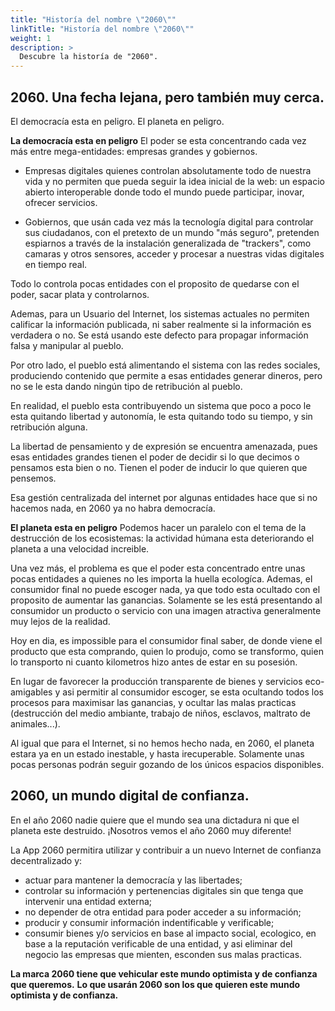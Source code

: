 ```yaml
---
title: "Historía del nombre \"2060\""
linkTitle: "Historía del nombre \"2060\""
weight: 1
description: >
  Descubre la historía de "2060".
---
```


## 2060. Una fecha lejana, pero también muy cerca.

El democracía esta en peligro.
El planeta en peligro. 

**La democracía esta en peligro**
El poder se esta concentrando cada vez más entre mega-entidades: empresas grandes y gobiernos.
 
- Empresas digitales quienes controlan absolutamente todo de nuestra vida y no permiten que pueda seguir la idea inicial de la web: un espacio abierto interoperable donde todo el mundo puede participar, inovar, ofrecer servicios.

- Gobiernos, que usán cada vez más la tecnología digital para controlar sus ciudadanos, con el pretexto de un mundo "más seguro", pretenden espiarnos a través de la instalación generalizada de "trackers", como camaras y otros sensores, acceder y procesar a nuestras vidas digitales en tiempo real.

Todo lo controla pocas entidades con el proposito de quedarse con el poder, sacar plata y controlarnos.

Ademas, para un Usuario del Internet, los sistemas actuales no permiten calificar la información publicada, ni saber realmente si la información es verdadera o no.
Se está usando este defecto para propagar información falsa y manipular al pueblo.

Por otro lado, el pueblo está alimentando el sistema con las redes sociales, produciendo contenido que permite a esas entidades generar dineros, pero no se le esta dando ningún tipo de retribución al pueblo.

En realidad, el pueblo esta contribuyendo un sistema que poco a poco le esta quitando libertad y autonomía, le esta quitando todo su tiempo, y sin retribución alguna.

La libertad de pensamiento y de expresión se encuentra amenazada, pues esas entidades grandes tienen el poder de decidir si lo que decimos o pensamos esta bien o no.
Tienen el poder de inducir lo que quieren que pensemos.

Esa gestión centralizada del internet por algunas entidades hace que si no hacemos nada, en 2060 ya no habra democracía.


**El planeta esta en peligro**
Podemos hacer un paralelo con el tema de la destrucción de los ecosistemas: la actividad húmana esta deteriorando el planeta a una velocidad increible.

Una vez más, el problema es que el poder esta concentrado entre unas pocas entidades a quienes no les importa la huella ecologíca. Ademas, el consumidor final no puede escoger nada, ya que todo esta ocultado con el proposito de aumentar las ganancias. Solamente se les está presentando al consumidor un producto o servicio con una imagen atractiva generalmente muy lejos de la realidad.

Hoy en dia, es impossible para el consumidor final saber, de donde viene el producto que esta comprando, quien lo produjo, como se transformo, quien lo transporto ni cuanto kilometros hizo antes de estar en su posesión.

En lugar de favorecer la producción transparente de bienes y servicios eco-amigables y asi permitir al consumidor escoger, se esta ocultando todos los procesos para maximisar las ganancias, y ocultar las malas practicas (destrucción del medio ambiante, trabajo de niños, esclavos, maltrato de animales...).

Al igual que para el Internet, si no hemos hecho nada, en 2060, el planeta estara ya en un estado inestable, y hasta irecuperable. Solamente unas pocas personas podrán seguir gozando de los únicos espacios disponibles.


## 2060, un mundo digital de confianza.

En el año 2060 nadie quiere que el mundo sea una dictadura ni que el planeta este destruido.
¡Nosotros vemos el año 2060 muy diferente!

La App 2060 permitira utilizar y contribuir a un nuevo Internet de confianza decentralizado y:

- actuar para mantener la democracía y las libertades;
- controlar su información y pertenencias digitales sin que tenga que intervenir una entidad externa;
- no depender de otra entidad para poder acceder a su información;
- producir y consumir información indentificable y verificable;
- consumir bienes y/o servicios en base al impacto social, ecologico, en base a la reputación verificable de una entidad, y asi eliminar del negocio las empresas que mienten, esconden sus malas practicas.

**La marca 2060 tiene que vehicular este mundo optimista y de confianza que queremos.**
**Lo que usarán 2060 son los que quieren este mundo optimista y de confianza.**


